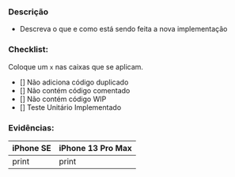 ### Descrição
- Descreva o que e como está sendo feita a nova implementação
 
### Checklist:
Coloque um ```x``` nas caixas que se aplicam.
- [] Não adiciona código duplicado
- [] Não contém código comentado
- [] Não contém código WIP
- [] Teste Unitário Implementado
 
### Evidências:
| iPhone SE | iPhone 13 Pro Max |
| ------ | ------ |
| print  | print |

